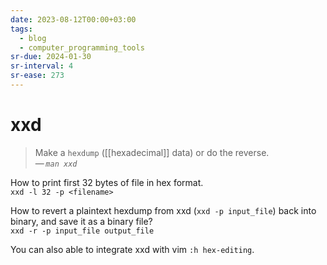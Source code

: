 ```yaml
---
date: 2023-08-12T00:00+03:00
tags:
  - blog
  - computer_programming_tools
sr-due: 2024-01-30
sr-interval: 4
sr-ease: 273
---
```


# xxd

> Make a `hexdump` ([[hexadecimal]] data) or do the reverse.\
> — <cite>`man xxd`</cite>

How to print first 32 bytes of file in hex format.
<br class="f">
`xxd -l 32 -p <filename>`

How to revert a plaintext hexdump from xxd (`xxd -p input_file`) back into
binary, and save it as a binary file?
<br class="f">
`xxd -r -p input_file output_file`

You can also able to integrate xxd with vim `:h hex-editing`.
